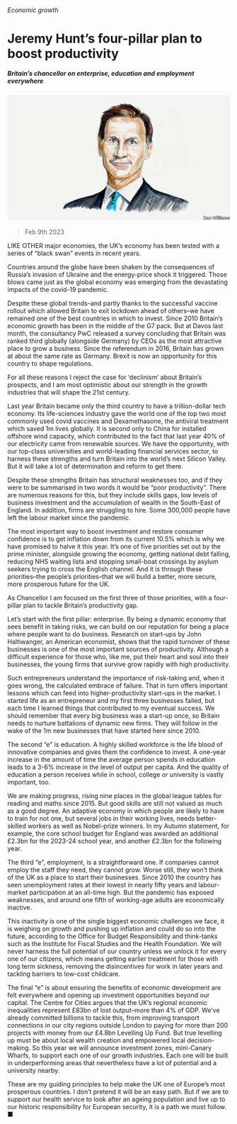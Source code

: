 ###### Economic growth

# Jeremy Hunt’s four-pillar plan to boost productivity 

##### Britain’s chancellor on enterprise, education and employment everywhere 

![image](images/20230211_BID003.jpg) 

> Feb 9th 2023 

LIKE OTHER major economies, the UK’s economy has been tested with a series of “black swan” events in recent years.

Countries around the globe have been shaken by the consequences of Russia’s invasion of Ukraine and the energy-price shock it triggered. Those blows came just as the global economy was emerging from the devastating impacts of the covid-19 pandemic.

Despite these global trends–and partly thanks to the successful vaccine rollout which allowed Britain to exit lockdown ahead of others–we have remained one of the best countries in which to invest. Since 2010 Britain’s economic growth has been in the middle of the G7 pack. But at Davos last month, the consultancy PwC released a survey concluding that Britain was ranked third globally (alongside Germany) by CEOs as the most attractive place to grow a business. Since the referendum in 2016, Britain has grown at about the same rate as Germany. Brexit is now an opportunity for this country to shape regulations. 

For all these reasons I reject the case for ‘declinism’ about Britain’s prospects, and I am most optimistic about our strength in the growth industries that will shape the 21st century.

Last year Britain became only the third country to have a trillion-dollar tech economy. Its life-sciences industry gave the world one of the top two most commonly used covid vaccines and Dexamethasone, the antiviral treatment which saved 1m lives globally. It is second only to China for installed offshore wind capacity, which contributed to the fact that last year 40% of our electricity came from renewable sources. We have the opportunity, with our top-class universities and world-leading financial services sector, to harness these strengths and turn Britain into the world’s next Silicon Valley. But it will take a lot of determination and reform to get there.

Despite these strengths Britain has structural weaknesses too, and if they were to be summarised in two words it would be “poor productivity”. There are numerous reasons for this, but they include skills gaps, low levels of business investment and the accumulation of wealth in the South-East of England. In addition, firms are struggling to hire. Some 300,000 people have left the labour market since the pandemic.

The most important way to boost investment and restore consumer confidence is to get inflation down from its current 10.5% which is why we have promised to halve it this year. It’s one of five priorities set out by the prime minister, alongside growing the economy, getting national debt falling, reducing NHS waiting lists and stopping small-boat crossings by asylum seekers trying to cross the English channel. And it is through these priorities–the people’s priorities–that we will build a better, more secure, more prosperous future for the UK.

As Chancellor I am focused on the first three of those priorities, with a four-pillar plan to tackle Britain’s productivity gap.

Let’s start with the first pillar: enterprise. By being a dynamic economy that sees benefit in taking risks, we can build on our reputation for being a place where people want to do business. Research on start-ups by John Haltiwanger, an American economist, shows that the rapid turnover of these businesses is one of the most important sources of productivity. Although a difficult experience for those who, like me, put their heart and soul into their businesses, the young firms that survive grow rapidly with high productivity.

Such entrepreneurs understand the importance of risk-taking and, when it goes wrong, the calculated embrace of failure. That in turn offers important lessons which can feed into higher-productivity start-ups in the market. I started life as an entrepreneur and my first three businesses failed, but each time I learned things that contributed to my eventual success. We should remember that every big business was a start-up once, so Britain needs to nurture battalions of dynamic new firms. They will follow in the wake of the 1m new businesses that have started here since 2010.

The second “e” is education. A highly skilled workforce is the life blood of innovative companies and gives them the confidence to invest. A one-year increase in the amount of time the average person spends in education leads to a 3-6% increase in the level of output per capita. And the quality of education a person receives while in school, college or university is vastly important, too.

We are making progress, rising nine places in the global league tables for reading and maths since 2015. But good skills are still not valued as much as a good degree. An adaptive economy in which people are likely to have to train for not one, but several jobs in their working lives, needs better-skilled workers as well as Nobel-prize winners. In my Autumn statement, for example, the core school budget for England was awarded an additional £2.3bn for the 2023-24 school year, and another £2.3bn for the following year.

The third “e”, employment, is a straightforward one. If companies cannot employ the staff they need, they cannot grow. Worse still, they won’t think of the UK as a place to start their businesses. Since 2010 the country has seen unemployment rates at their lowest in nearly fifty years and labour-market participation at an all-time high. But the pandemic has exposed weaknesses, and around one fifth of working-age adults are economically inactive.

This inactivity is one of the single biggest economic challenges we face, it is weighing on growth and pushing up inflation and could do so into the future, according to the Office for Budget Responsibility and think-tanks such as the Institute for Fiscal Studies and the Health Foundation. We will never harness the full potential of our country unless we unlock it for every one of our citizens, which means getting earlier treatment for those with long term sickness, removing the disincentives for work in later years and tackling barriers to low-cost childcare.

The final “e” is about ensuring the benefits of economic development are felt everywhere and opening up investment opportunities beyond our capital. The Centre for Cities argues that the UK’s regional economic inequalities represent £83bn of lost output–more than 4% of GDP. We’ve already committed billions to tackle this, from improving transport connections in our city regions outside London to paying for more than 200 projects with money from our £4.8bn Levelling Up Fund. But true levelling up must be about local wealth creation and empowered local decision-making. So this year we will announce investment zones, mini-Canary Wharfs, to support each one of our growth industries. Each one will be built in underperforming areas that nevertheless have a lot of potential and a university nearby.

These are my guiding principles to help make the UK one of Europe’s most prosperous countries. I don’t pretend it will be an easy path. But if we are to support our health service to look after an ageing population and live up to our historic responsibility for European security, it is a path we must follow. ■


